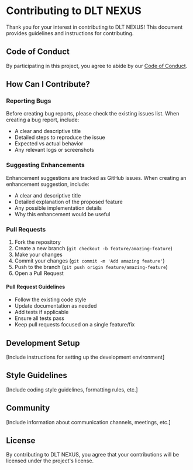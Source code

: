 # Contributing to DLT NEXUS

Thank you for your interest in contributing to DLT NEXUS! This document provides guidelines and instructions for contributing.

## Code of Conduct

By participating in this project, you agree to abide by our [Code of Conduct](CODE_OF_CONDUCT.md).

## How Can I Contribute?

### Reporting Bugs

Before creating bug reports, please check the existing issues list. When creating a bug report, include:

- A clear and descriptive title
- Detailed steps to reproduce the issue
- Expected vs actual behavior
- Any relevant logs or screenshots

### Suggesting Enhancements

Enhancement suggestions are tracked as GitHub issues. When creating an enhancement suggestion, include:

- A clear and descriptive title
- Detailed explanation of the proposed feature
- Any possible implementation details
- Why this enhancement would be useful

### Pull Requests

1. Fork the repository
2. Create a new branch (`git checkout -b feature/amazing-feature`)
3. Make your changes
4. Commit your changes (`git commit -m 'Add amazing feature'`)
5. Push to the branch (`git push origin feature/amazing-feature`)
6. Open a Pull Request

#### Pull Request Guidelines

- Follow the existing code style
- Update documentation as needed
- Add tests if applicable
- Ensure all tests pass
- Keep pull requests focused on a single feature/fix

## Development Setup

[Include instructions for setting up the development environment]

## Style Guidelines

[Include coding style guidelines, formatting rules, etc.]

## Community

[Include information about communication channels, meetings, etc.]

## License

By contributing to DLT NEXUS, you agree that your contributions will be licensed under the project's license.
